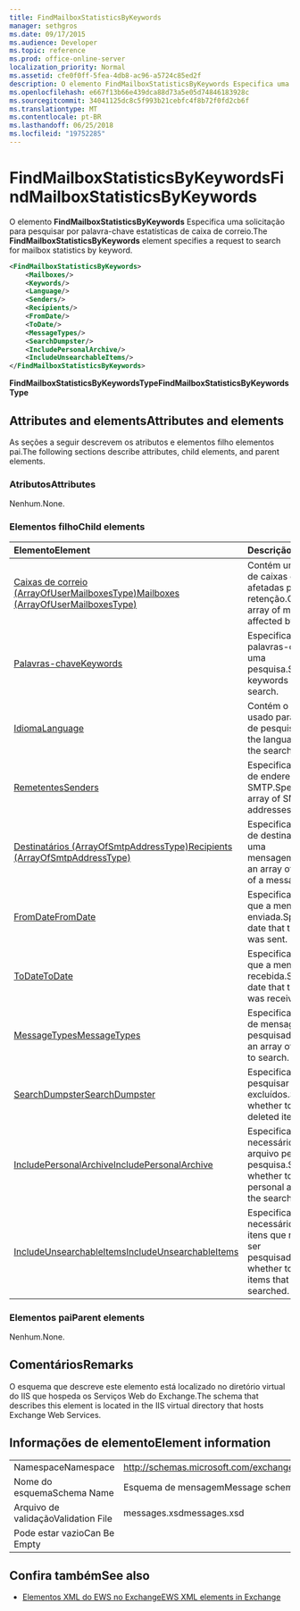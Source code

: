 ```yaml
---
title: FindMailboxStatisticsByKeywords
manager: sethgros
ms.date: 09/17/2015
ms.audience: Developer
ms.topic: reference
ms.prod: office-online-server
localization_priority: Normal
ms.assetid: cfe0f0ff-5fea-4db8-ac96-a5724c85ed2f
description: O elemento FindMailboxStatisticsByKeywords Especifica uma solicitação para pesquisar por palavra-chave estatísticas de caixa de correio.
ms.openlocfilehash: e667f13b66e439dca88d73a5e05d74846183928c
ms.sourcegitcommit: 34041125dc8c5f993b21cebfc4f8b72f0fd2cb6f
ms.translationtype: MT
ms.contentlocale: pt-BR
ms.lasthandoff: 06/25/2018
ms.locfileid: "19752285"
---
```

# <a name="findmailboxstatisticsbykeywords"></a><span data-ttu-id="3082a-103">FindMailboxStatisticsByKeywords</span><span class="sxs-lookup"><span data-stu-id="3082a-103">FindMailboxStatisticsByKeywords</span></span>

<span data-ttu-id="3082a-104">O elemento **FindMailboxStatisticsByKeywords** Especifica uma solicitação para pesquisar por palavra-chave estatísticas de caixa de correio.</span><span class="sxs-lookup"><span data-stu-id="3082a-104">The **FindMailboxStatisticsByKeywords** element specifies a request to search for mailbox statistics by keyword.</span></span> 
  
```XML
<FindMailboxStatisticsByKeywords>
    <Mailboxes/>
    <Keywords/>
    <Language/>
    <Senders/>
    <Recipients/>
    <FromDate/>
    <ToDate/>
    <MessageTypes/>
    <SearchDumpster/>
    <IncludePersonalArchive/>
    <IncludeUnsearchableItems/>
</FindMailboxStatisticsByKeywords>
```

 <span data-ttu-id="3082a-105">**FindMailboxStatisticsByKeywordsType**</span><span class="sxs-lookup"><span data-stu-id="3082a-105">**FindMailboxStatisticsByKeywordsType**</span></span>
## <a name="attributes-and-elements"></a><span data-ttu-id="3082a-106">Attributes and elements</span><span class="sxs-lookup"><span data-stu-id="3082a-106">Attributes and elements</span></span>

<span data-ttu-id="3082a-107">As seções a seguir descrevem os atributos e elementos filho elementos pai.</span><span class="sxs-lookup"><span data-stu-id="3082a-107">The following sections describe attributes, child elements, and parent elements.</span></span>
  
### <a name="attributes"></a><span data-ttu-id="3082a-108">Atributos</span><span class="sxs-lookup"><span data-stu-id="3082a-108">Attributes</span></span>

<span data-ttu-id="3082a-109">Nenhum.</span><span class="sxs-lookup"><span data-stu-id="3082a-109">None.</span></span>
  
### <a name="child-elements"></a><span data-ttu-id="3082a-110">Elementos filho</span><span class="sxs-lookup"><span data-stu-id="3082a-110">Child elements</span></span>

|<span data-ttu-id="3082a-111">**Elemento**</span><span class="sxs-lookup"><span data-stu-id="3082a-111">**Element**</span></span>|<span data-ttu-id="3082a-112">**Descrição**</span><span class="sxs-lookup"><span data-stu-id="3082a-112">**Description**</span></span>|
|:-----|:-----|
|[<span data-ttu-id="3082a-113">Caixas de correio (ArrayOfUserMailboxesType)</span><span class="sxs-lookup"><span data-stu-id="3082a-113">Mailboxes (ArrayOfUserMailboxesType)</span></span>](mailboxes-arrayofusermailboxestype.md) <br/> |<span data-ttu-id="3082a-114">Contém uma matriz de caixas de correio afetadas pela retenção.</span><span class="sxs-lookup"><span data-stu-id="3082a-114">Contains an array of mailboxes affected by the hold.</span></span>  <br/> |
|[<span data-ttu-id="3082a-115">Palavras-chave</span><span class="sxs-lookup"><span data-stu-id="3082a-115">Keywords</span></span>](keywords-ex15websvcsotherref.md) <br/> |<span data-ttu-id="3082a-116">Especifica as palavras-chave para uma pesquisa.</span><span class="sxs-lookup"><span data-stu-id="3082a-116">Specifies keywords for a search.</span></span>  <br/> |
|[<span data-ttu-id="3082a-117">Idioma</span><span class="sxs-lookup"><span data-stu-id="3082a-117">Language</span></span>](language.md) <br/> |<span data-ttu-id="3082a-118">Contém o idioma usado para a consulta de pesquisa.</span><span class="sxs-lookup"><span data-stu-id="3082a-118">Contains the language used for the search query.</span></span>  <br/> |
|[<span data-ttu-id="3082a-119">Remetentes</span><span class="sxs-lookup"><span data-stu-id="3082a-119">Senders</span></span>](senders.md) <br/> |<span data-ttu-id="3082a-120">Especifica uma matriz de endereços SMTP.</span><span class="sxs-lookup"><span data-stu-id="3082a-120">Specifies an array of SMTP addresses.</span></span>  <br/> |
|[<span data-ttu-id="3082a-121">Destinatários (ArrayOfSmtpAddressType)</span><span class="sxs-lookup"><span data-stu-id="3082a-121">Recipients (ArrayOfSmtpAddressType)</span></span>](recipients-arrayofsmtpaddresstype.md) <br/> |<span data-ttu-id="3082a-122">Especifica uma matriz de destinatários de uma mensagem.</span><span class="sxs-lookup"><span data-stu-id="3082a-122">Specifies an array of recipients of a message.</span></span>  <br/> |
|[<span data-ttu-id="3082a-123">FromDate</span><span class="sxs-lookup"><span data-stu-id="3082a-123">FromDate</span></span>](fromdate.md) <br/> |<span data-ttu-id="3082a-124">Especifica a data em que a mensagem foi enviada.</span><span class="sxs-lookup"><span data-stu-id="3082a-124">Specifies the date that the message was sent.</span></span>  <br/> |
|[<span data-ttu-id="3082a-125">ToDate</span><span class="sxs-lookup"><span data-stu-id="3082a-125">ToDate</span></span>](todate.md) <br/> |<span data-ttu-id="3082a-126">Especifica a data em que a mensagem foi recebida.</span><span class="sxs-lookup"><span data-stu-id="3082a-126">Specifies the date that the message was received.</span></span>  <br/> |
|[<span data-ttu-id="3082a-127">MessageTypes</span><span class="sxs-lookup"><span data-stu-id="3082a-127">MessageTypes</span></span>](messagetypes.md) <br/> |<span data-ttu-id="3082a-128">Especifica uma matriz de mensagens a ser pesquisado.</span><span class="sxs-lookup"><span data-stu-id="3082a-128">Specifies an array of messages to search.</span></span>  <br/> |
|[<span data-ttu-id="3082a-129">SearchDumpster</span><span class="sxs-lookup"><span data-stu-id="3082a-129">SearchDumpster</span></span>](searchdumpster.md) <br/> |<span data-ttu-id="3082a-130">Especifica se deve pesquisar em itens excluídos.</span><span class="sxs-lookup"><span data-stu-id="3082a-130">Specifies whether to search in deleted items.</span></span>  <br/> |
|[<span data-ttu-id="3082a-131">IncludePersonalArchive</span><span class="sxs-lookup"><span data-stu-id="3082a-131">IncludePersonalArchive</span></span>](includepersonalarchive.md) <br/> |<span data-ttu-id="3082a-132">Especifica se é necessário incluir o arquivo pessoal na pesquisa.</span><span class="sxs-lookup"><span data-stu-id="3082a-132">Specifies whether to include the personal archive in the search.</span></span>  <br/> |
|[<span data-ttu-id="3082a-133">IncludeUnsearchableItems</span><span class="sxs-lookup"><span data-stu-id="3082a-133">IncludeUnsearchableItems</span></span>](includeunsearchableitems.md) <br/> |<span data-ttu-id="3082a-134">Especifica se é necessário incluir os itens que não podem ser pesquisados.</span><span class="sxs-lookup"><span data-stu-id="3082a-134">Specifies whether to include items that cannot be searched.</span></span>  <br/> |
   
### <a name="parent-elements"></a><span data-ttu-id="3082a-135">Elementos pai</span><span class="sxs-lookup"><span data-stu-id="3082a-135">Parent elements</span></span>

<span data-ttu-id="3082a-136">Nenhum.</span><span class="sxs-lookup"><span data-stu-id="3082a-136">None.</span></span>
  
## <a name="remarks"></a><span data-ttu-id="3082a-137">Comentários</span><span class="sxs-lookup"><span data-stu-id="3082a-137">Remarks</span></span>

<span data-ttu-id="3082a-138">O esquema que descreve este elemento está localizado no diretório virtual do IIS que hospeda os Serviços Web do Exchange.</span><span class="sxs-lookup"><span data-stu-id="3082a-138">The schema that describes this element is located in the IIS virtual directory that hosts Exchange Web Services.</span></span>
  
## <a name="element-information"></a><span data-ttu-id="3082a-139">Informações de elemento</span><span class="sxs-lookup"><span data-stu-id="3082a-139">Element information</span></span>

|||
|:-----|:-----|
|<span data-ttu-id="3082a-140">Namespace</span><span class="sxs-lookup"><span data-stu-id="3082a-140">Namespace</span></span>  <br/> |http://schemas.microsoft.com/exchange/services/2006/messages  <br/> |
|<span data-ttu-id="3082a-141">Nome do esquema</span><span class="sxs-lookup"><span data-stu-id="3082a-141">Schema Name</span></span>  <br/> |<span data-ttu-id="3082a-142">Esquema de mensagem</span><span class="sxs-lookup"><span data-stu-id="3082a-142">Message schema</span></span>  <br/> |
|<span data-ttu-id="3082a-143">Arquivo de validação</span><span class="sxs-lookup"><span data-stu-id="3082a-143">Validation File</span></span>  <br/> |<span data-ttu-id="3082a-144">messages.xsd</span><span class="sxs-lookup"><span data-stu-id="3082a-144">messages.xsd</span></span>  <br/> |
|<span data-ttu-id="3082a-145">Pode estar vazio</span><span class="sxs-lookup"><span data-stu-id="3082a-145">Can Be Empty</span></span>  <br/> ||
   
## <a name="see-also"></a><span data-ttu-id="3082a-146">Confira também</span><span class="sxs-lookup"><span data-stu-id="3082a-146">See also</span></span>



- [<span data-ttu-id="3082a-147">Elementos XML do EWS no Exchange</span><span class="sxs-lookup"><span data-stu-id="3082a-147">EWS XML elements in Exchange</span></span>](ews-xml-elements-in-exchange.md)

